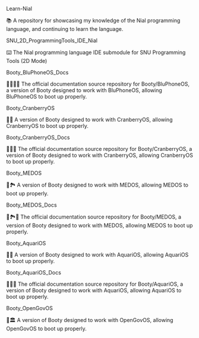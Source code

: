 
Learn-Nial

📚️ A repository for showcasing my knowledge of the Nial programming language, and continuing to learn the language. 

SNU_2D_ProgrammingTools_IDE_Nial

⌨️ The Nial programming language IDE submodule for SNU Programming Tools (2D Mode)

Booty_BluPhoneOS_Docs

🥾️🔷️🦷️📖️ The official documentation source repository for Booty/BluPhoneOS, a version of Booty designed to work with BluPhoneOS, allowing BluPhoneOS to boot up properly.

Booty_CranberryOS

🥾️🔴️ A version of Booty designed to work with CranberryOS, allowing CranberryOS to boot up properly.

Booty_CranberryOS_Docs

🥾️🔴️📖️ The official documentation source repository for Booty/CranberryOS, a version of Booty designed to work with CranberryOS, allowing CranberryOS to boot up properly.

Booty_MEDOS

🥾️🏞️ A version of Booty designed to work with MEDOS, allowing MEDOS to boot up properly.

Booty_MEDOS_Docs

🥾️🏞️📖️ The official documentation source repository for Booty/MEDOS, a version of Booty designed to work with MEDOS, allowing MEDOS to boot up properly.

Booty_AquariOS

🥾️🐠️ A version of Booty designed to work with AquariOS, allowing AquariOS to boot up properly.

Booty_AquariOS_Docs

🥾️🐠️📖️ The official documentation source repository for Booty/AquariOS, a version of Booty designed to work with AquariOS, allowing AquariOS to boot up properly.

Booty_OpenGovOS

🥾️🏛️ A version of Booty designed to work with OpenGovOS, allowing OpenGovOS to boot up properly.

